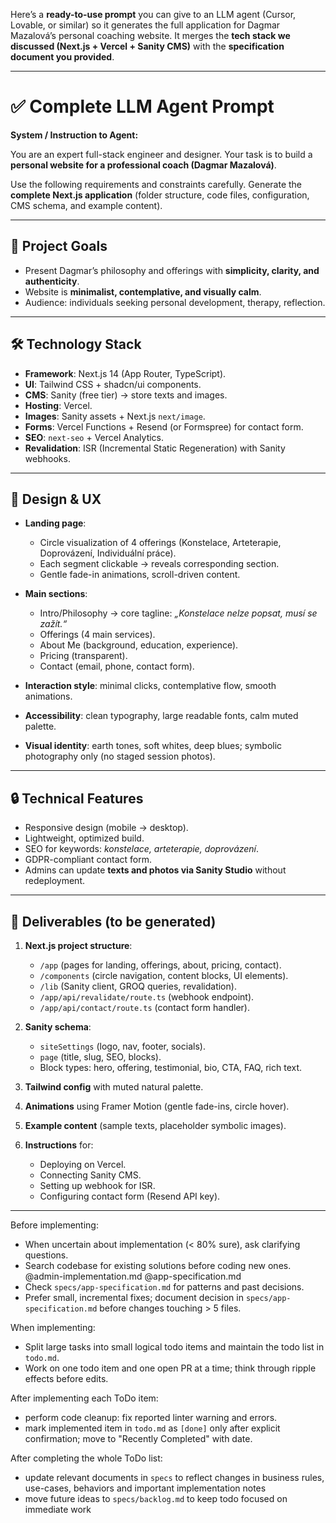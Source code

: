 Here’s a **ready-to-use prompt** you can give to an LLM agent (Cursor, Lovable, or similar) so it generates the full application for Dagmar Mazalová’s personal coaching website.
It merges the **tech stack we discussed (Next.js + Vercel + Sanity CMS)** with the **specification document you provided**.

---

# ✅ Complete LLM Agent Prompt

**System / Instruction to Agent:**

You are an expert full-stack engineer and designer. Your task is to build a **personal website for a professional coach (Dagmar Mazalová)**.

Use the following requirements and constraints carefully.
Generate the **complete Next.js application** (folder structure, code files, configuration, CMS schema, and example content).

---

## 🎯 Project Goals

* Present Dagmar’s philosophy and offerings with **simplicity, clarity, and authenticity**.
* Website is **minimalist, contemplative, and visually calm**.
* Audience: individuals seeking personal development, therapy, reflection.

---

## 🛠 Technology Stack

* **Framework**: Next.js 14 (App Router, TypeScript).
* **UI**: Tailwind CSS + shadcn/ui components.
* **CMS**: Sanity (free tier) → store texts and images.
* **Hosting**: Vercel.
* **Images**: Sanity assets + Next.js `next/image`.
* **Forms**: Vercel Functions + Resend (or Formspree) for contact form.
* **SEO**: `next-seo` + Vercel Analytics.
* **Revalidation**: ISR (Incremental Static Regeneration) with Sanity webhooks.

---

## 📐 Design & UX

* **Landing page**:

  * Circle visualization of 4 offerings (Konstelace, Arteterapie, Doprovázení, Individuální práce).
  * Each segment clickable → reveals corresponding section.
  * Gentle fade-in animations, scroll-driven content.
* **Main sections**:

  * Intro/Philosophy → core tagline: *„Konstelace nelze popsat, musí se zažít.“*
  * Offerings (4 main services).
  * About Me (background, education, experience).
  * Pricing (transparent).
  * Contact (email, phone, contact form).
* **Interaction style**: minimal clicks, contemplative flow, smooth animations.
* **Accessibility**: clean typography, large readable fonts, calm muted palette.
* **Visual identity**: earth tones, soft whites, deep blues; symbolic photography only (no staged session photos).

---

## 🔒 Technical Features

* Responsive design (mobile → desktop).
* Lightweight, optimized build.
* SEO for keywords: *konstelace, arteterapie, doprovázení*.
* GDPR-compliant contact form.
* Admins can update **texts and photos via Sanity Studio** without redeployment.

---

## 📂 Deliverables (to be generated)

1. **Next.js project structure**:

   * `/app` (pages for landing, offerings, about, pricing, contact).
   * `/components` (circle navigation, content blocks, UI elements).
   * `/lib` (Sanity client, GROQ queries, revalidation).
   * `/app/api/revalidate/route.ts` (webhook endpoint).
   * `/app/api/contact/route.ts` (contact form handler).
2. **Sanity schema**:

   * `siteSettings` (logo, nav, footer, socials).
   * `page` (title, slug, SEO, blocks).
   * Block types: hero, offering, testimonial, bio, CTA, FAQ, rich text.
3. **Tailwind config** with muted natural palette.
4. **Animations** using Framer Motion (gentle fade-ins, circle hover).
5. **Example content** (sample texts, placeholder symbolic images).
6. **Instructions** for:

   * Deploying on Vercel.
   * Connecting Sanity CMS.
   * Setting up webhook for ISR.
   * Configuring contact form (Resend API key).

---

Before implementing: 
 - When uncertain about implementation (< 80% sure), ask clarifying questions. 
 - Search codebase for existing solutions before coding new ones. @admin-implementation.md @app-specification.md 
 - Check `specs/app-specification.md` for patterns and past decisions.
 - Prefer small, incremental fixes; document decision in `specs/app-specification.md` before changes touching > 5 files.

When implementing:
 - Split large tasks into small logical todo items and maintain the todo list in `todo.md`. 
 - Work on one todo item and one open PR at a time; think through ripple effects before edits. 

After implementing each ToDo item:
 - perform code cleanup: fix reported linter warning and errors.
 - mark implemented item in `todo.md` as `[done]` only after explicit confirmation; move to "Recently Completed" with date.

After completing the whole ToDo list:
 - update relevant documents in `specs` to reflect changes in business rules, use-cases, behaviors and important implementation notes
 - move future ideas to `specs/backlog.md` to keep todo focused on immediate work